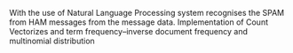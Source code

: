 With the use of Natural Language Processing system recognises the SPAM from HAM messages from the message data.
Implementation of Count Vectorizes and  term frequency–inverse document frequency and multinomial distribution 
